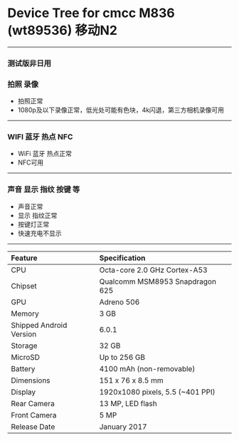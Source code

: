 # Device Tree for cmcc M836 (wt89536) 移动N2

***
### 测试版非日用
### 拍照 录像
* 拍照正常
* 1080p及以下录像正常，低光处可能有色块，4k闪退，第三方相机录像可用
***
### WIFI 蓝牙 热点 NFC
* WiFi 蓝牙 热点正常
* NFC可用
***
### 声音 显示 指纹 按键 等
* 声音正常
* 显示 指纹正常
* 按键灯正常
* 快速充电不显示
***


| Feature                 | Specification                     |
| :---------------------- | :-------------------------------- |
| CPU                     | Octa-core 2.0 GHz Cortex-A53      |
| Chipset                 | Qualcomm MSM8953 Snapdragon 625   |
| GPU                     | Adreno 506                        |
| Memory                  | 3 GB                              |
| Shipped Android Version | 6.0.1                             |
| Storage                 | 32 GB                             |
| MicroSD                 | Up to 256 GB                      |
| Battery                 | 4100 mAh (non-removable)          |
| Dimensions              | 151 x 76 x 8.5 mm                 |
| Display                 | 1920x1080 pixels, 5.5 (~401 PPI)  |
| Rear Camera             | 13 MP, LED flash                  |
| Front Camera            | 5 MP                              |
| Release Date            | January 2017                      |

